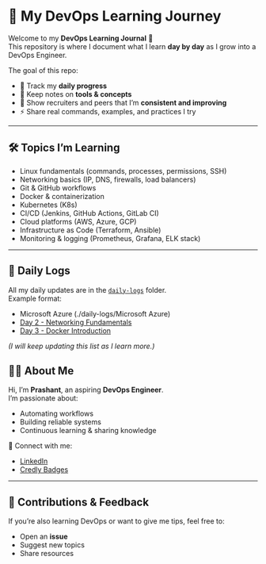 # 📘 My DevOps Learning Journey

Welcome to my **DevOps Learning Journal** 🚀  
This repository is where I document what I learn **day by day** as I grow into a DevOps Engineer.  

The goal of this repo:  
- 📅 Track my **daily progress**  
- 📖 Keep notes on **tools & concepts**  
- 🔎 Show recruiters and peers that I’m **consistent and improving**  
- ⚡ Share real commands, examples, and practices I try  

---

## 🛠️ Topics I’m Learning
- Linux fundamentals (commands, processes, permissions, SSH)  
- Networking basics (IP, DNS, firewalls, load balancers)  
- Git & GitHub workflows  
- Docker & containerization  
- Kubernetes (K8s)  
- CI/CD (Jenkins, GitHub Actions, GitLab CI)  
- Cloud platforms (AWS, Azure, GCP)  
- Infrastructure as Code (Terraform, Ansible)  
- Monitoring & logging (Prometheus, Grafana, ELK stack)  

---

## 📅 Daily Logs
All my daily updates are in the [`daily-logs`](./daily-logs) folder.  
Example format:

- Microsoft Azure (./daily-logs/Microsoft Azure)  
- [Day 2 - Networking Fundamentals](./daily-logs/2025-09-14.md)  
- [Day 3 - Docker Introduction](./daily-logs/2025-09-15.md)  

*(I will keep updating this list as I learn more.)*  


## 👨‍💻 About Me
Hi, I’m **Prashant**, an aspiring **DevOps Engineer**.  
I’m passionate about:  
- Automating workflows  
- Building reliable systems  
- Continuous learning & sharing knowledge  

🔗 Connect with me:  
- [LinkedIn](https://www.linkedin.com/in/prashant-patel-413074259)  
- [Credly Badges](https://www.credly.com/users/prashant-patel.1bc2e2aa/badges#credly)  

---

## 🤝 Contributions & Feedback
If you’re also learning DevOps or want to give me tips, feel free to:  
- Open an **issue**  
- Suggest new topics  
- Share resources  
